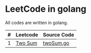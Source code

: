 LeetCode in golang
==================

All codes are written in golang.



| # | Leetcode | Source Code |
|---|----------|-------------|
| 1 | [Two Sum](https://oj.leetcode.com/problems/two-sum/)|[twoSum.go](./code/twoSum/twoSum.go)|


